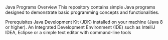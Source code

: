 Java Programs
Overview
This repository contains simple Java programs designed to demonstrate basic programming concepts and functionalities.

Prerequisites
Java Development Kit (JDK) installed on your machine (Java 8 or higher).
An Integrated Development Environment (IDE) such as IntelliJ IDEA, Eclipse or a simple text editor with command-line tools
